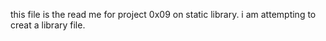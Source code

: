 this file is the read me for project 0x09 on static library.
i am attempting to creat a library file.

